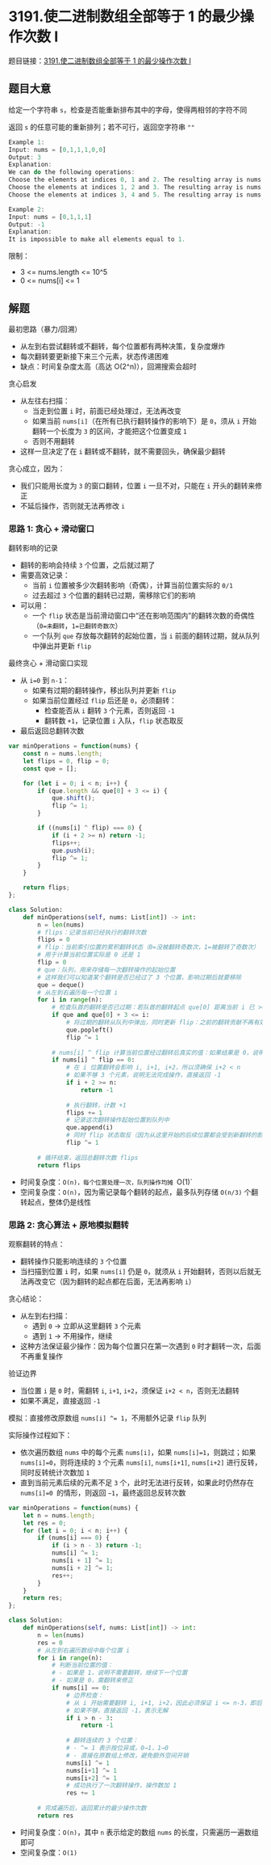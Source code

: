 # 3191.使二进制数组全部等于 1 的最少操作次数 I

题目链接：[3191.使二进制数组全部等于 1 的最少操作次数 I](https://leetcode.cn/problems/minimum-operations-to-make-binary-array-elements-equal-to-one-i/)

## 题目大意

给定一个字符串 `s`，检查是否能重新排布其中的字母，使得两相邻的字符不同

返回 `s` 的任意可能的重新排列；若不可行，返回空字符串 `""`

```js
Example 1:
Input: nums = [0,1,1,1,0,0]
Output: 3
Explanation:
We can do the following operations:
Choose the elements at indices 0, 1 and 2. The resulting array is nums = [1,0,0,1,0,0].
Choose the elements at indices 1, 2 and 3. The resulting array is nums = [1,1,1,0,0,0].
Choose the elements at indices 3, 4 and 5. The resulting array is nums = [1,1,1,1,1,1].

Example 2:
Input: nums = [0,1,1,1]
Output: -1
Explanation:
It is impossible to make all elements equal to 1.
```

限制：
- 3 <= nums.length <= 10^5
- 0 <= nums[i] <= 1

## 解题

最初思路（暴力/回溯）
- 从左到右尝试翻转或不翻转，每个位置都有两种决策，复杂度爆炸
- 每次翻转要更新接下来三个元素，状态传递困难
- 缺点：时间复杂度太高（高达 O(2^n)），回溯搜索会超时

贪心启发
- 从左往右扫描：
  - 当走到位置 `i` 时，前面已经处理过，无法再改变
  - 如果当前 `nums[i]`（在所有已执行翻转操作的影响下）是 `0`，须从 `i` 开始翻转一个长度为 `3` 的区间，才能把这个位置变成 `1`
  - 否则不用翻转
- 这样一旦决定了在 `i` 翻转或不翻转，就不需要回头，确保最少翻转

贪心成立，因为：
- 我们只能用长度为 `3` 的窗口翻转，位置 `i` 一旦不对，只能在 `i` 开头的翻转来修正
- 不延后操作，否则就无法再修改 `i`
  
### 思路 1: 贪心 + 滑动窗口

翻转影响的记录
- 翻转的影响会持续 `3` 个位置，之后就过期了
- 需要高效记录：
  - 当前 `i` 位置被多少次翻转影响（奇偶），计算当前位置实际的 `0/1`
  - 过去超过 `3` 个位置的翻转已过期，需移除它们的影响
- 可以用：
  - 一个 `flip` 状态是当前滑动窗口中“还在影响范围内”的翻转次数的奇偶性（`0=未翻转`，`1=已翻转奇数次`）
  - 一个队列 `que` 存放每次翻转的起始位置，当 `i` 前面的翻转过期，就从队列中弹出并更新 `flip`
  
最终贪心 + 滑动窗口实现
- 从 `i=0` 到 `n-1`：
  - 如果有过期的翻转操作，移出队列并更新 `flip`
  - 如果当前位置经过 `flip` 后还是 `0`，必须翻转：
    - 检查能否从 `i` 翻转 `3` 个元素，否则返回 `-1`
    - 翻转数 `+1`，记录位置 `i` 入队，`flip` 状态取反
- 最后返回总翻转次数


```js
var minOperations = function(nums) {
    const n = nums.length;
    let flips = 0, flip = 0;
    const que = [];

    for (let i = 0; i < n; i++) {
        if (que.length && que[0] + 3 <= i) {
            que.shift();
            flip ^= 1;
        }

        if ((nums[i] ^ flip) === 0) {
            if (i + 2 >= n) return -1;
            flips++;
            que.push(i);
            flip ^= 1;
        }
    }

    return flips;
};
```
```python
class Solution:
    def minOperations(self, nums: List[int]) -> int:
        n = len(nums)
        # flips：记录当前已经执行的翻转次数
        flips = 0
        # flip：当前索引位置的累积翻转状态（0=没被翻转奇数次，1=被翻转了奇数次）
        # 用于计算当前位置实际是 0 还是 1
        flip = 0
        # que：队列，用来存储每一次翻转操作的起始位置
        # 这样我们可以知道某个翻转是否已经过了 3 个位置，影响过期后就要移除
        que = deque()
        # 从左到右遍历每一个位置 i
        for i in range(n):
            # 检查队首的翻转是否已过期：若队首的翻转起点 que[0] 距离当前 i 已 >= 3，就说明它的影响不再作用于当前位置
            if que and que[0] + 3 <= i:
                # 将过期的翻转从队列中弹出，同时更新 flip：之前的翻转贡献不再有效，所以 flip 状态要取反（移除它的影响）
                que.popleft()
                flip ^= 1
            
            # nums[i] ^ flip 计算当前位置经过翻转后真实的值：如果结果是 0，说明当前是 0，需要翻转
            if nums[i] ^ flip == 0:
                # 在 i 位置翻转会影响 i, i+1, i+2，所以须确保 i+2 < n
                # 如果不够 3 个元素，说明无法完成操作，直接返回 -1
                if i + 2 >= n:
                    return -1
                
                # 执行翻转，计数 +1
                flips += 1
                # 记录这次翻转操作起始位置到队列中
                que.append(i)
                # 同时 flip 状态取反（因为从这里开始的后续位置都会受到新翻转的影响）
                flip ^= 1
        
        # 循环结束，返回总翻转次数 flips
        return flips
```

- 时间复杂度：`O(n)，每个位置处理一次，队列操作均摊 `O(1)`
- 空间复杂度：`O(n)`，因为需记录每个翻转的起点，最多队列存储 `O(n/3)` 个翻转起点，整体仍是线性

### 思路 2: 贪心算法 + 原地模拟翻转

观察翻转的特点：
- 翻转操作只能影响连续的 `3` 个位置
- 当扫描到位置 `i` 时，如果 `nums[i]` 仍是 `0`，就须从 `i` 开始翻转，否则以后就无法再改变它（因为翻转的起点都在后面，无法再影响 `i`）

贪心结论：
- 从左到右扫描：
  - 遇到 `0` → 立即从这里翻转 `3` 个元素
  - 遇到 `1` → 不用操作，继续
- 这种方法保证最少操作：因为每个位置只在第一次遇到 `0` 时才翻转一次，后面不再重复操作

验证边界
- 当位置 `i` 是 `0` 时，需翻转 `i`, `i+1`, `i+2`，须保证 `i+2 < n`，否则无法翻转
- 如果不满足，直接返回 `-1`

模拟：直接修改原数组 `nums[i] ^= 1`，不用额外记录 `flip` 队列

实际操作过程如下：
- 依次遍历数组 `nums` 中的每个元素 `nums[i]`，如果 `nums[i]=1`，则跳过；如果 `nums[i]=0`，则将连续的 `3` 个元素 `nums[i]`, `nums[i+1]`, `nums[i+2]` 进行反转，同时反转统计次数加 `1`
- 直到当前元素后续的元素不足 `3` 个，此时无法进行反转，如果此时仍然存在 `nums[i]=0 `的情形，则返回 `−1`，最终返回总反转次数

```js
var minOperations = function(nums) {
    let n = nums.length;
    let res = 0;
    for (let i = 0; i < n; i++) {
        if (nums[i] === 0) {
            if (i > n - 3) return -1;
            nums[i] ^= 1;
            nums[i + 1] ^= 1;
            nums[i + 2] ^= 1;
            res++;
        }
    }
    return res;
};
```
```python
class Solution:
    def minOperations(self, nums: List[int]) -> int:
        n = len(nums)
        res = 0
        # 从左到右遍历数组中每个位置 i
        for i in range(n):
            # 判断当前位置的值：
            # - 如果是 1，说明不需要翻转，继续下一个位置
            # - 如果是 0，需翻转来修正
            if nums[i] == 0:
                # 边界检查：
                # 从 i 开始需要翻转 i, i+1, i+2，因此必须保证 i <= n-3，即后面至少有 2 个元素
                # 如果不够，直接返回 -1，表示无解
                if i > n - 3:
                    return -1
                
                # 翻转连续的 3 个位置：
                # - ^= 1 表示按位异或，0→1，1→0
                # - 直接在原数组上修改，避免额外空间开销
                nums[i] ^= 1
                nums[i+1] ^= 1
                nums[i+2] ^= 1
                # 成功执行了一次翻转操作，操作数加 1
                res += 1
        
        # 完成遍历后，返回累计的最少操作次数
        return res
```

- 时间复杂度：`O(n)`，其中 `n` 表示给定的数组 `nums` 的长度，只需遍历一遍数组即可
- 空间复杂度：`O(1)`